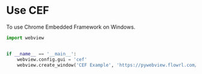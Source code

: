# Use CEF

To use Chrome Embedded Framework on Windows.

``` python
import webview


if __name__ == '__main__':
    webview.config.gui = 'cef'
    webview.create_window('CEF Example', 'https://pywebview.flowrl.com/hello')
```
